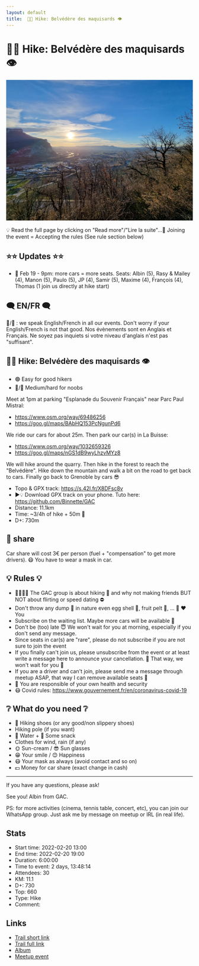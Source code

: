 ```yaml
---
layout: default
title:  🥾🔵 Hike: Belvédère des maquisards 👁️
---
```


#  🥾🔵 Hike: Belvédère des maquisards 👁️

![2022-02-20](../img/orig/2022-02-20.jpg)

💡 Read the full page by clicking on "Read more"/"Lire la suite"...💜
Joining the event = Accepting the rules (See rule section below)

##  ⭐⭐ Updates ⭐⭐ 

* 📅 Feb 19 - 9pm: more cars = more seats. Seats: Albin (5), Rasy & Mailey (4), Manon (5), Paulo (5), JP (4), Samir (5), Maxime (4), François (4), Thomas (1 join us directly at hike start)

##  🗨️ EN/FR 🗨️ 
🦅/🐓 : we speak English/French in all our events. Don't worry if your English/French is not that good. Nos évènements sont en Anglais et Français. Ne soyez pas inquiets si votre niveau d'anglais n'est pas "suffisant".

##  🥾🔵 Hike: Belvédère des maquisards 👁️ 

* 🟢 Easy for good hikers
* 🔵/🔴 Medium/hard for noobs

Meet at 1pm at parking "Esplanade du Souvenir Français" near Parc Paul Mistral:

* https://www.osm.org/way/69486256
* https://goo.gl/maps/BAbHQ153PcNgunPd6

We ride our cars for about 25m. Then park our car(s) in La Buisse:

* https://www.osm.org/way/1032659326
* https://goo.gl/maps/nGS1dB9wyLhzvMYz8

We will hike around the quarry. Then hike in the forest to reach the "Belvédère". Hike down the mountain and walk a bit on the road to get back to cars. Finally go back to Grenoble by cars 😎

* Topo & GPX track: https://s.42l.fr/X8DFsc8v
* ▶💡 Download GPX track on your phone. Tuto here: https://github.com/Binnette/GAC
* Distance: 11.1km
* Time: ~3/4h of hike + 50m 🚗
* D+: 730m

##  🚗 share 
Car share will cost 3€ per person (fuel + "compensation" to get more drivers). 😷 You have to wear a mask in car.

##  💡 Rules 💡 

* 🚶‍♀️🚶‍♂️ The GAC group is about hiking 🥾 and why not making friends BUT NOT about flirting or speed dating ⛔
* Don't throw any dump 🚮 in nature even egg shell 🥚, fruit pelt 🍌, ... 🌳 ❤️ You
* Subscribe on the waiting list. Maybe more cars will be available 🚗
* Don't be (too) late 😇 We won't wait for you at morning, especially if you don't send any message.
* Since seats in car(s) are "rare", please do not subscribe if you are not sure to join the event
* If you finally can't join us, please unsubscribe from the event or at least write a message here to announce your cancellation. 💜 That way, we won't wait for you 💜
* If you are a driver and can't join, please send me a message through meetup ASAP, that way I can remove available seats 🚗
* 💟 You are responsible of your own health and security
* 😷 Covid rules: https://www.gouvernement.fr/en/coronavirus-covid-19

##  ❔ What do you need ❔ 

* 🥾 Hiking shoes (or any good/non slippery shoes)
* Hiking pole (if you want)
* 🧃 Water + 🍫 Some snack
* Clothes for wind, rain (if any)
* 🌞 Sun-cream / 😎 Sun glasses
* 😁 Your smile / 😊 Happiness
* 😷 Your mask as always (avoid contact and so on)
* 💵 Money for car share (exact change in cash)

***

If you have any questions, please ask!

See you! Albin from GAC.

PS: for more activities (cinema, tennis table, concert, etc), you can join our WhatsApp group. Just ask me by message on meetup or IRL (in real life).

## Stats

- Start time: 2022-02-20 13:00
- End time: 2022-02-20 19:00
- Duration: 6:00:00
- Time to event: 2 days, 13:48:14
- Attendees: 30
- KM: 11.1
- D+: 730
- Top: 660
- Type: Hike
- Comment: 

## Links

- [Trail short link](https://s.42l.fr/X8DFsc8v)
- [Trail full link]()
- [Album](https://binnette.github.io/GacImg2022/2022-02-20-🥾🔵-Hike-Belvedere-des-maquisards-👁️.html)
- [Meetup event](https://www.meetup.com/grenoble-adventure-club-english-french/events/284081461/)
